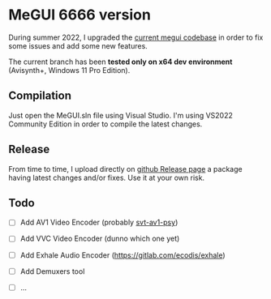# MeGUI 6666 version

During summer 2022, I upgraded the [current megui codebase](https://sourceforge.net/p/megui/code/HEAD/tree/megui/trunk/) in order to fix some issues and add some new features. 

The current branch has been **tested only on x64 dev environment** (Avisynth+, Windows 11 Pro Edition).


## Compilation

Just open the MeGUI.sln file using Visual Studio. I'm using VS2022 Community Edition in order to compile the latest changes.


## Release

From time to time, I upload directly on [github Release page](https://github.com/Kurtnoise-zeus/megui/releases) a package having latest changes and/or fixes. Use it at your own risk.

## Todo

- [ ] Add AV1 Video Encoder (probably [svt-av1-psy](https://github.com/gianni-rosato/svt-av1-psy))
- [ ] Add VVC Video Encoder (dunno which one yet)
- [ ] Add Exhale Audio Encoder (https://gitlab.com/ecodis/exhale)
- [ ] Add Demuxers tool
- [ ] ...


